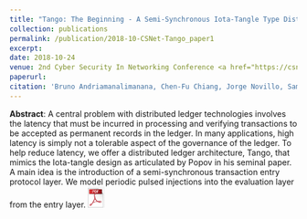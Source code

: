 ```yaml
---
title: "Tango: The Beginning - A Semi-Synchronous Iota-Tangle Type Distributed Ledger with Periodic Pulsed Entries"
collection: publications
permalink: /publication/2018-10-CSNet-Tango_paper1
excerpt:
date: 2018-10-24
venue: 2nd Cyber Security In Networking Conference <a href="https://csnet-conference.org/2018/">(CSNet'18)</a>, Paris, France.
paperurl: 
citation: 'Bruno Andriamanalimanana, Chen-Fu Chiang, Jorge Novillo, Sam Sengupta, Ali Tekeoglu, <i>&quot;Tango: The Beginning - A Semi-Synchronous Iota-Tangle Type Distributed Ledger with Periodic Pulsed Entries.&quot;</i> <i>CSNet2018, October 24-26, Paris, France</i>.'
---
```

**Abstract**: A central problem with distributed ledger technologies involves the latency that must be incurred in processing and verifying transactions to be accepted as permanent records in the ledger. In many applications, high latency is simply not a tolerable aspect of the governance of the ledger. To help reduce latency, we offer a distributed ledger architecture, Tango, that mimics the Iota-tangle design as articulated by Popov in his seminal paper. A main idea is the introduction of a semi-synchronous transaction entry protocol layer. We model periodic pulsed injections into the evaluation layer from the entry layer. <a href="https://www.dropbox.com/s/hn3yj1tjmtyo629/1570462148.pdf?dl=0"><img src="../files/pdflogo.jpg" width="30"></a>

<!--
Recommended citation: Bruno Andriamanalimanana, Chen-Fu Chiang, Jorge Novillo, Sam Sengupta, Ali Tekeoglu (2018). &quot;Tango: The Beginning - A Semi-Synchronous Iota-Tangle Type Distributed Ledger with Periodic Pulsed Entries.&quot; <i>CSNet-2018</i>. 
-->
